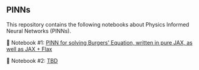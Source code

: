 ## PINNs

This repository contains the following notebooks about Physics Informed Neural Networks (PINNs).

📌 Notebook #1: [PINN for solving Burgers' Equation, written in pure JAX, as well as JAX + Flax](main/%5B1%5D%20Introduction%20-%20Solution%20of%20Burgers%20Equation.ipynb)

📌 Notebook #2: [TBD]()
